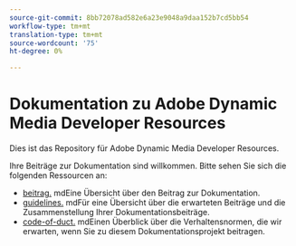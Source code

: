 ```yaml
---
source-git-commit: 8bb72078ad582e6a23e9048a9daa152b7cd5bb54
workflow-type: tm+mt
translation-type: tm+mt
source-wordcount: '75'
ht-degree: 0%

---
```

# Dokumentation zu Adobe Dynamic Media Developer Resources

Dies ist das Repository für Adobe Dynamic Media Developer Resources.

Ihre Beiträge zur Dokumentation sind willkommen. Bitte sehen Sie sich die folgenden Ressourcen an:

* [beitrag.](contributing.md) mdEine Übersicht über den Beitrag zur Dokumentation.
* [guidelines.](guidelines.md) mdFür eine Übersicht über die erwarteten Beiträge und die Zusammenstellung Ihrer Dokumentationsbeiträge.
* [code-of-duct.](code-of-conduct.md) mdEinen Überblick über die Verhaltensnormen, die wir erwarten, wenn Sie zu diesem Dokumentationsprojekt beitragen.
